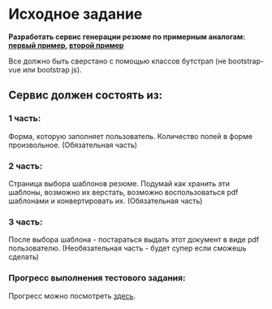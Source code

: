 # Исходное задание
**Разработать сервис генерации резюме по примерным аналогам:
[первый пример](https://app.cvmaker.ru/#/lichnyye-dannyye/), 
[второй пример](https://resume.io/templates/professional)**

Все должно быть сверстано с помощью классов бутстрап (не bootstrap-vue или bootstrap js).
## Сервис должен состоять из:
### 1 часть:
Форма, которую заполняет пользователь. Количество полей в форме произвольное. (Обязательная часть)

### 2 часть:
Страница выбора шаблонов резюме. Подумай как хранить эти шаблоны, возможно их верстать, возможно воспользоваться pdf шаблонами и конвертировать их. (Обязательная часть) 

### 3 часть:
После выбора шаблона - постараться выдать этот документ в виде pdf пользователю. (Необязательная часть - будет супер если сможешь сделать)

### Прогресс выполнения тестового задания:
Прогресс можно посмотреть [здесь](https://github.com/To4ilko1/ResumeMaker/blob/master/TODO.md).